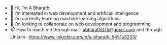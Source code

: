 - 👋 Hi, I’m A Bharath 
- 👀 I’m interested in web development and artificial intelligence
- 🌱 I’m currently learning machine learning algorithms.
- 💞️ I’m looking to collaborate on web development and programming 
- 📫 How to reach me through mail- abharath075@gmail.com and through Linkdin- https://www.linkedin.com/in/a-bharath-5451a3233/

<!--
Abharath19/Abharath19 is a ✨ special ✨ repository because its `README.md` (this file) appears on your GitHub profile.
You can click the Preview link to take a look at your changes.
--->
